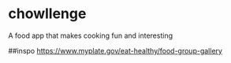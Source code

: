 # chowllenge
A food app that makes cooking fun and interesting


##inspo
https://www.myplate.gov/eat-healthy/food-group-gallery
